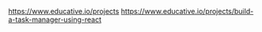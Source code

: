    https://www.educative.io/projects 
   https://www.educative.io/projects/build-a-task-manager-using-react

